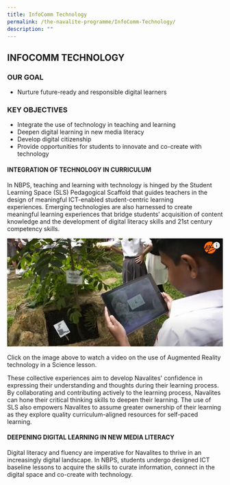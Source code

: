 ```yaml
---
title: InfoComm Technology
permalink: /the-navalite-programme/InfoComm-Technology/
description: ""
---
```

## INFOCOMM TECHNOLOGY


### OUR GOAL


*   Nurture future-ready and responsible digital learners

  

### KEY OBJECTIVES


*   Integrate the use of technology in teaching and learning 
*   Deepen digital learning in new media literacy 
*   Develop digital citizenship  
*   Provide opportunities for students to innovate and co-create with technology 


#### INTEGRATION OF TECHNOLOGY IN CURRICULUM

In NBPS, teaching and learning with technology is hinged by the Student Learning Space (SLS) Pedagogical Scaffold that guides teachers in the design of meaningful ICT-enabled student-centric learning experiences. Emerging technologies are also harnessed to create meaningful learning experiences that bridge students’ acquisition of content knowledge and the development of digital literacy skills and 21st century competency skills.

<a href="https://www.youtube.com/watch?v=XMLz-dbgMMQ">
<img src="/images/ETD%20Video.jpeg">
</a>

Click on the image above to watch a video on the use of Augmented Reality technology in a Science lesson.

These collective experiences aim to develop Navalites' confidence in expressing their understanding and thoughts during their learning process. By collaborating and contributing actively to the learning process, Navalites can hone their critical thinking skills to deepen their learning. The use of SLS also empowers Navalites to assume greater ownership of their learning as they explore quality curriculum-aligned resources for self-paced learning.

#### DEEPENING DIGITAL LEARNING IN NEW MEDIA LITERACY

Digital literacy and fluency are imperative for Navalites to thrive in an increasingly digital landscape. In NBPS, students undergo designed ICT baseline lessons to acquire the skills to curate information, connect in the digital space and co-create with technology.